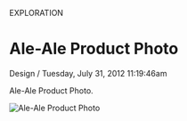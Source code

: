 <p class="type">EXPLORATION</p>

# Ale-Ale Product Photo

<p class="meta">Design  /  Tuesday, July 31, 2012 11:19:46am</p>

Ale-Ale Product Photo.

![Ale-Ale Product Photo](https://farooq-agent.web.app/assets/images/works/large/WzfGbZEC_work_image.png)
